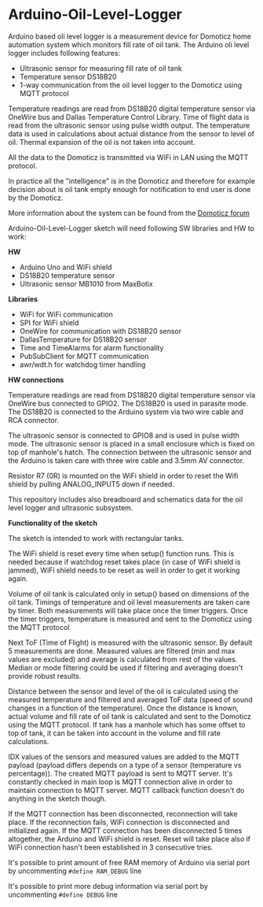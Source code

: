 Arduino-Oil-Level-Logger
=================

Arduino based oli level logger is a measurement device for Domoticz home automation system which monitors
fill rate of oil tank. The Arduino oli level logger includes following features:

* Ultrasonic sensor for measuring fill rate of oil tank
* Temperature sensor DS18B20
* 1-way communication from the oil level logger to the Domoticz using MQTT protocol

Temperature readings are read from DS18B20 digital temperature sensor via OneWire bus and Dallas Temperature Control Library.
Time of flight data is read from the ultrasonic sensor using pulse width output. The temperature data is used in calculations
about actual distance from the sensor to level of oil. Thermal expansion of the oil is not taken into account.

All the data to the Domoticz is transmitted via WiFi in LAN using the MQTT protocol.

In practice all the "intelligence" is in the Domoticz and therefore for example decision about is oil tank empty enough for notification
to end user is done by the Domoticz.

More information about the system can be found from the [Domoticz forum](https://www.domoticz.com/forum/viewtopic.php?f=38&t=8647)

Arduino-Oil-Level-Logger sketch will need following SW libraries and HW to work:

**HW**

* Arduino Uno and WiFi shield
* DS18B20 temperature sensor
* Ultrasonic sensor MB1010 from MaxBotix

**Libraries**

* WiFi for WiFi communication
* SPI for WiFi shield
* OneWire for communication with DS18B20 sensor
* DallasTemperature for DS18B20 sensor
* Time and TimeAlarms for alarm functionality
* PubSubClient for MQTT communication
* awr/wdt.h for watchdog timer handling

**HW connections**

Temperature readings are read from DS18B20 digital temperature sensor via OneWire bus connected to GPIO2. 
The DS18B20 is used in parasite mode. The DS18B20 is connected to the Arduino system via two wire cable and RCA connector.

The ultrasonic sensor is connected to GPIO8 and is used in pulse width mode. The ultrasonic sensor is placed in a small enclosure which
is fixed on top of manhole's hatch. The connection between the ultrasonic sensor and the Arduino is taken care with three wire cable and 3.5mm AV connector.

Resistor R7 (0R) is mounted on the WiFi shield in order to reset the Wifi shield by pulling ANALOG_INPUT5 down if needed. 

This repository includes also breadboard and schematics data for the oil level logger and ultrasonic subsystem.

**Functionality of the sketch**

The sketch is intended to work with rectangular tanks.

The WiFi shield is reset every time when setup() function runs. This is needed because if watchdog reset takes place (in case of WiFi shield is jammed), WiFi shield
needs to be reset as well in order to get it working again.

Volume of oil tank is calculated only in setup() based on dimensions of the oil tank. Timings of temperature and oil level measurements are taken care by timer. 
Both measurements will take place once the timer triggers. Once the timer triggers, temperature is measured and sent to the Domoticz using the MQTT protocol.

Next ToF (Time of Flight) is measured with the ultrasonic sensor. By default 5 measurements are done. Measured values are filtered (min and max values are excluded) and
average is calculated from rest of the values. Median or mode filtering could be used if filtering and averaging doesn't provide robust results.

Distance between the sensor and level of the oil is calculated using the measured temperature and filtered and averaged ToF data (speed of sound changes in a function of the temperature).
Once the distance is known, actual volume and fill rate of oil tank is calculated and sent to the Domoticz using the MQTT protocol. If tank has a manhole which has some offset to top of tank,
it can be taken into account in the volume and fill rate calculations.

IDX values of the sensors and measured values are added to the MQTT payload (payload differs depends on a type of a sensor (temperature vs percentage)). 
The created MQTT payload is sent to MQTT server. It's constantly checked in main loop is MQTT connection alive in order to maintain connection to MQTT server. 
MQTT callback function doesn't do anything in the sketch though.

If the MQTT connection has been disconnected, reconnection will take place. If the reconnection fails, WiFi connection is disconnected and initialized again.
If the MQTT connection has been disconnected 5 times altogether, the Arduino and WiFi shield is reset. Reset will take place also if WiFi connection
hasn't been established in 3 consecutive tries.

It's possible to print amount of free RAM memory of Arduino via serial port by uncommenting `#define RAM_DEBUG` line

It's possible to print more debug information via serial port by uncommenting `#define DEBUG` line
